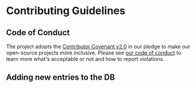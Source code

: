 # Contributing Guidelines

## Code of Conduct

The project adopts the [Contributor Covenant v2.0](https://www.contributor-covenant.org/version/2/0/code-of-conduct.html) in our pledge to make our open-source projects more inclusive. Please see [our code of conduct](CODE_OF_CONDUCT.md) to learn more what's acceptable or not and how to report violations.

## Adding new entries to the DB
